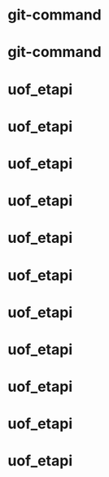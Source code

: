 # git-command
# git-command
# uof_etapi
# uof_etapi
# uof_etapi
# uof_etapi
# uof_etapi
# uof_etapi
# uof_etapi
# uof_etapi
# uof_etapi
# uof_etapi
# uof_etapi
